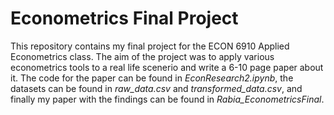 # Econometrics Final Project

This repository contains my final project for the ECON 6910 Applied Econometrics class. The aim of the project was to apply various econometrics tools to a real life scenerio and write a 6-10 page paper about it.
The code for the paper can be found in *EconResearch2.ipynb*, the datasets can be found in *raw_data.csv* and *transformed_data.csv*, and finally my paper with the findings can be found in *Rabia_EconometricsFinal*.

